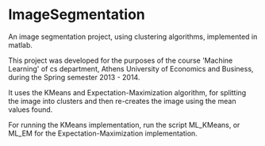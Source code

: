 ImageSegmentation
=================

An image segmentation project, using clustering algorithms, implemented in matlab.

This project was developed for the purposes of the course 'Machine Learning' of cs department, Athens University of Economics and Business, 
during the Spring semester 2013 - 2014.

It uses the KMeans and Expectation-Maximization algorithm, for splitting the image into clusters and then re-creates the image using the mean values found.

For running the KMeans implementation, run the script ML_KMeans, or ML_EM for the Expectation-Maximization implementation.
